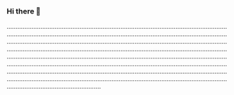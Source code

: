 ### Hi there 👋

.....................................................................................................................................................................................................................................................................................................................................................................................................................................................................................................................................................................................................................................................................................................................................................................................................................................................................................................................................................................................................................................................................................